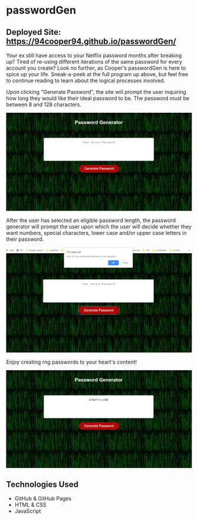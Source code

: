 # passwordGen

## Deployed Site: https://94cooper94.github.io/passwordGen/

Your ex still have access to your Netflix password months after breaking up? Tired of re-using different iterations of the same password for every account you create? Look no further, as Cooper's passwordGen is here to spice up your life. Sneak-a-peek at the full program up above, but feel free to continue reading to learn about the logical processes involved.

Upon clicking "Generate Password", the site will prompt the user inquiring how long they would like their ideal password to be. The password must be between 8 and 128 characters.

![Initial Prompt](./media/sampleInput.PNG)

After the user has selected an eligible password length, the password generator will prompt the user upon which the user will decide whether they want numbers, special characters, lower case and/or upper case letters in their password. 

![One Example of a Prompt](./media/sampleConfirm.PNG)

Enjoy creating rng passwords to your heart's content!

![Final Product!](./media/sampleOutput.PNG)

## Technologies Used 
- GitHub & GitHub Pages
- HTML & CSS
- JavaScript